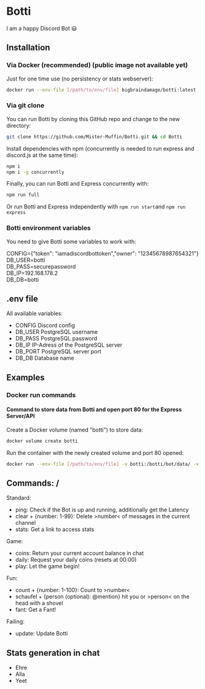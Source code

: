 # Botti

I am a happy Discord Bot :smiley:

## Installation

### Via Docker (recommended) (public image not available yet)

Just for one time use (no persistency or stats webserver):

```bash
docker run --env-file [/path/to/env/file] bigbraindamage/botti:latest
```

### Via git clone

You can run Botti by cloning this GitHub repo and change to the new directory:

```bash
git clone https://github.com/Mister-Muffin/Botti.git && cd Botti
```

Install dependencies with npm (concurrently is needed to run express and discord.js at the same time):

```bash
npm i
npm i -g concurrently
```

Finally, you can run Botti and Express concurrently with:

```bash
npm run full
```

Or run Botti and Express independently with ```npm run start```and ```npm run express```

### Botti environment variables

You need to give Botti some variables to work with:

CONFIG={"token": "iamadiscordbottoken","owner": "12345678987654321"}  
DB_USER=botti  
DB_PASS=securepassword  
DB_IP=192.168.178.2  
DB_DB=botti

## .env file

All available variables:

- CONFIG Discord config
- DB_USER PostgreSQL username
- DB_PASS PostgreSQL password
- DB_IP IP-Adress of the PostgreSQL server
- DB_PORT PostgreSQL server port
- DB_DB Database name

## Examples

### Docker run commands

#### Command to store data from Botti and open port 80 for the Express Server/API

Create a Docker volume (named "botti") to store data:

```bash
docker volume create botti
```

Run the container with the newly created volume and port 80 opened:

```bash
docker run --env-file [/path/to/env/file] -v botti:/botti/bot/data/ -v botti:/botti/website/data/ -p 80:5000 bigbraindamage/botti:latest
```

## Commands: /

Standard:

- ping: Check if the Bot is up and running, additionally get the Latency
- clear + {number: 1-99}: Delete >number< of messages in the current channel
- stats: Get a link to access stats

Game:

- coins: Return your current account balance in chat
- daily: Request your daily coins (resets at 00:00)
- play: Let the game begin!

Fun:

- count + {number: 1-100}: Count to >number<
- schaufel + {person (optional): @mention} hit you or >person< on the head with a shovel
- fant: Get a Fant!

Failing:

- update: Update Botti

## Stats generation in chat

- Ehre
- Alla
- Yeet
